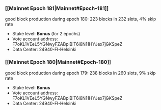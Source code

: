 ### [[Mainnet Epoch 181|Mainnet#Epoch-181]]
good block production during epoch 180: 223 blocks in 232 slots, 4% skip rate
* Stake level: **Bonus** (for 2 epochs)
* Vote account address: F7oKL1VEeL5YGNwyFZABpiBiT6i6N11HYJex7jGKSpeZ
* Data Center: 24940-FI-Helsinki
### [[Mainnet Epoch 180|Mainnet#Epoch-180]]
good block production during epoch 179: 238 blocks in 260 slots, 9% skip rate
* Stake level: **Bonus**
* Vote account address: F7oKL1VEeL5YGNwyFZABpiBiT6i6N11HYJex7jGKSpeZ
* Data Center: 24940-FI-Helsinki